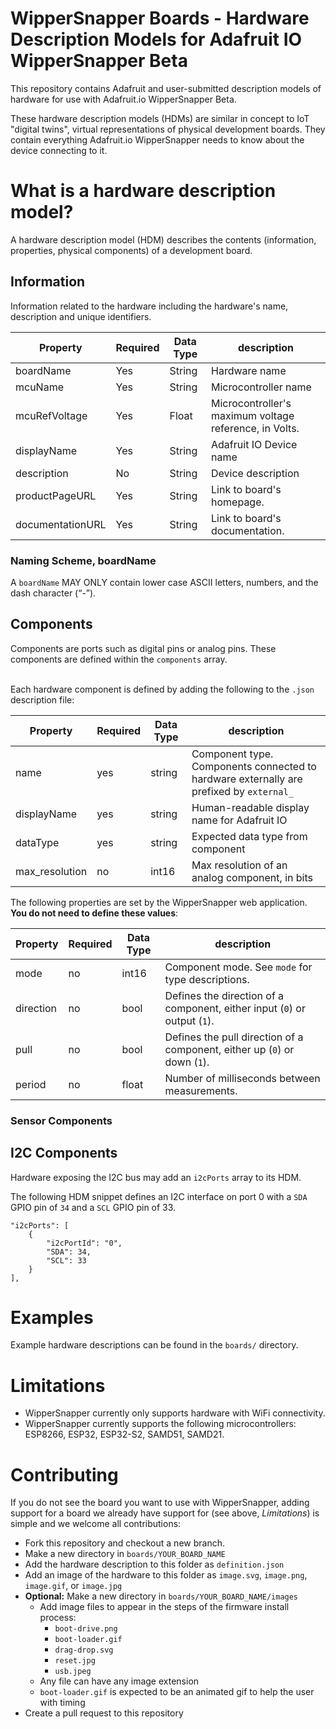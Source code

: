 # WipperSnapper Boards - Hardware Description Models for Adafruit IO WipperSnapper Beta

This repository contains Adafruit and user-submitted description models of hardware for use with Adafruit.io WipperSnapper Beta.

These hardware description models (HDMs) are similar in concept to IoT "digital twins", virtual representations of physical development boards. They contain everything Adafruit.io WipperSnapper needs to know about the device connecting to it.

# What is a hardware description model?
A hardware description model (HDM) describes the contents (information, properties, physical components) of a development board.

## Information
Information related to the hardware including the hardware's name, description and unique identifiers.

| Property    | Required | Data Type | description                                             |
|-------------|----------|-----------|---------------------------------------------------------|
| boardName   | Yes      | String    | Hardware name                                           |
| mcuName     | Yes      | String    | Microcontroller name                                    |
| mcuRefVoltage     | Yes      | Float    | Microcontroller's maximum voltage reference, in Volts.                                    |
| displayName | Yes      | String    | Adafruit IO Device name                                 |
| description  | No      | String    | Device description                                       |
| productPageURL | Yes      | String      | Link to board's homepage. |
| documentationURL | Yes      | String      | Link to board's documentation. |


### Naming Scheme, boardName
A `boardName` MAY ONLY contain lower case ASCII letters, numbers, and the dash character (“-”).


## Components

Components are ports such as digital pins or analog pins. These components are defined within the `components` array.

\
Each hardware component is defined by adding the following to the `.json` description file:

| Property       | Required | Data Type | description                                                                            |
|----------------|----------|-----------|----------------------------------------------------------------------------------------|
| name           | yes      | string    | Component type. Components connected to hardware externally are prefixed by `external_`|
| displayName    | yes       | string    | Human-readable display name for Adafruit IO                                            |
| dataType       | yes      | string    | Expected data type from component                                                      |
| max_resolution | no       | int16     | Max resolution of an analog component, in bits                                         |


The following properties are set by the WipperSnapper web application. **You do not need to define these values**:

| Property       | Required | Data Type | description                                                                            |
|----------------|----------|-----------|----------------------------------------------------------------------------------------|
| mode  | no       | int16     | Component mode. See `mode` for type descriptions.                              |
| direction      | no       | bool      | Defines the direction of a component, either input (`0`) or output (`1`).              |
| pull           | no       | bool      | Defines the pull direction of a component, either up (`0`) or down (`1`).              |
| period         | no       | float     | Number of milliseconds between measurements.   |


### Sensor Components

## I2C Components

Hardware exposing the I2C bus may add an `i2cPorts` array to its HDM.

The following HDM snippet defines an I2C interface on port 0 with a `SDA` GPIO pin of `34` and a `SCL` GPIO pin of 33.

```
"i2cPorts": [
    {
        "i2cPortId": "0",
        "SDA": 34,
        "SCL": 33
    }
],
```


# Examples

Example hardware descriptions can be found in the `boards/` directory.

# Limitations
* WipperSnapper currently only supports hardware with WiFi connectivity.
* WipperSnapper currently supports the following microcontrollers: ESP8266, ESP32, ESP32-S2, SAMD51, SAMD21.

# Contributing
If you do not see the board you want to use with WipperSnapper, adding support for a board we already have support for (see above, _Limitations_) is simple and we welcome all contributions:
* Fork this repository and checkout a new branch.
* Make a new directory in `boards/YOUR_BOARD_NAME`
* Add the hardware description to this folder as `definition.json`
* Add an image of the hardware to this folder as `image.svg`, `image.png`, `image.gif`, or `image.jpg`
* **Optional:** Make a new directory in `boards/YOUR_BOARD_NAME/images`
  * Add image files to appear in the steps of the firmware install process:
    * `boot-drive.png`
    * `boot-loader.gif`
    * `drag-drop.svg`
    * `reset.jpg`
    * `usb.jpeg`
  * Any file can have any image extension
  * `boot-loader.gif` is expected to be an animated gif to help the user with timing
* Create a pull request to this repository
